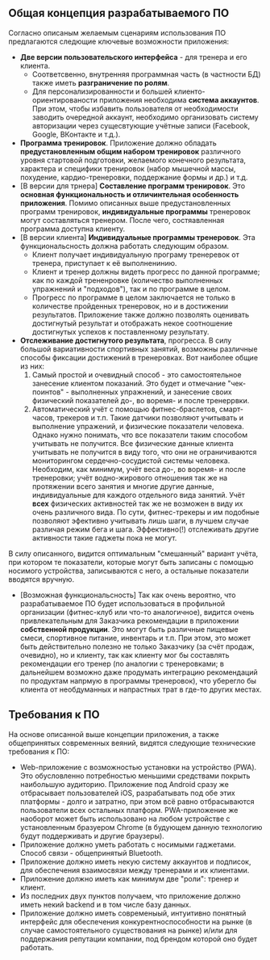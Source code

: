## Общая концепция разрабатываемого ПО

Согласно описаным желаемым сценариям использования ПО 
предлагаются следющие ключевые возможности приложения:

* **Две версии пользовательского интерфейса** - для тренера и его 
клиента.
    * Соответсвенно, внутренняя программная часть (в частности БД) 
    также иметь **разграничение по ролям**.
    * Для персонализированности и большей клиенто-ориентированости 
приложения необходима **система аккаунтов**. При этом, чтобы избавить 
пользователя от необходимости заводить очередной аккаунт, необходимо
организовать систему авторизации через сущесвтующие учётные записи 
(Facebook, Google, ВКонтакте и т.д.).
* **Программа тренировок**. Приложение должно обладать 
**предустановленным общим набором тренировок** различного уровня 
стартовой подготовки, желаемого конечного результата, характера и 
специфики тренировок (набор мышечной массы, похудение, 
кардио-тренеровки, поддержание формы и др.) и т.д.
* [В версии для трнера] **Составление программ тренировок**. 
Это **основная функциональность и отличинтельная особенность 
приложения**. Помимо описанных выше предустановленных программ 
тренировок, **индивидуальные программы** тренеровок могут составляться 
тренером. После чего, состяавленная программа доступна клиенту.
* [В версии клиента] **Индивидуальные программы тренеровок**. Эта 
функциональсность должна работать следующим образом.
    * Клиент получает индивидуальную програму тренеревок от тренера, 
    приступает к её выполненинию.
    * Клиент и тренер должны видеть прогресс по данной программе; 
    как по каждой трененровке (количество выполненных упражнений и 
    "подходов"), так и по программе в целом.
    * Прогресс по программе в целом заключается не только в количестве 
    пройденных тренеровок, но и в достижении результатов. Приложение 
    также должно позволять оценивать достигнутый результат и 
    отображать некое соотношение достигнутых успехов к поставленному 
    результату.
* **Отслеживание достигнутого результата**, прогресса. В силу 
большой вариативности спортивных занятий, возможны различные способы 
фиксации достижений в тренеровках. Вот наиболее общие из них:
    1. Самый простой и очевидный способ - это самостоятельное занесение 
    клиентом показаний. Это будет и отмечание "чек-поинтов" - 
    выполненных упражнений, и занесение своих физический показателей 
    до-, во воремя- и после тренеррвки.
    2. Автоматический учёт с помощью фитнес-браслетов, смарт-часов, 
    трекеров и т.п. Такие датчики позволяют учитывать и выполнение 
    упражений, и физические показатели человека. Однако нужно понимать, 
    что все показатели таким способом учитывать не получится. Все 
    физические данные клиента учитывать не получится в виду того, 
    что они не ограничиваются мониторингом сердечно-сосудистой 
    системы человека. Необходим, как минимум, учёт веса до-, во воремя- 
    и после тренеровки; учёт водно-жирового отношения так же на 
    протяжении всего занятия и многие другие данные, индивидуальные 
    для каждого отдельного вида занятий. Учёт **всех** физических 
    активностей так же не возможен в виду их очень различного вида. 
    По сути, фитнес-трекеры и им подобные позволяют эфективно учитывать 
    лишь шаги, в лучшем случае различая режим бега и шага. 
    Эффективно(!) отслеживать другие активности такие гаджеты 
    пока не могут.

В силу описанного, видится оптимальным "смешанный" вариант учёта, 
при котором те показатели, которые могут быть записаны с помощью 
носимого устройства, записываются с него, а остальные показатели 
вводятся вручную.
* [Возможная функциональсность] Так как очень вероятно, что 
разрабатываемое ПО будет использоваться в профильной организации 
(фитнес-клуб или что-то аналогичное), видится очень привлекательным 
для Заказчика рекомендации в приложении **собственной продукции**. Это 
могут быть различные пищевые смеси, спортивное питание, инвентарь и т.п.
При этом, это может быть действительно полезно не только Заказчику 
(за счёт продаж, очевидно), но и клиенту, так как клиенту мог бы 
составлять рекомендации его тренер (по аналогии с тренеровками; 
в дальнейшем возможно даже продумать интеграцию рекомендаций по 
продуктам напрмую в программы тренеровок), что уберегло бы клиента от 
необдуманных и напрастных трат в где-то других местах.

## Требования к ПО

На основе описанной выше концепции приложения, а также общепринятых 
современных веяний, видятся следующие технические требования к ПО:

* Web-приложение с возможностью установки на устройство (PWA). Это 
обусловленно потребностью меньшими средствами покрыть наибольшую 
аудиторию. Приложение под Android сразу же отбрасывает 
пользователей iOS, разрабатывать под обе этих платформы - долго и 
затратно, при этом всё равно отбрасываются пользователи всех остальных 
платформ. PWA-приложение же наоборот может быть использовано на любом 
устройстве с установленным бразуером Chrome (в будующем данную 
технологию будут поддерживать и другие браузеры).
* Приложение должно уметь работать с носимыми гаджетами. Способ связи - 
общепринятый Bluetooth.
* Приложение должно иметь некую систему аккаунтов и подписок, для 
обеспечения взаимосвязи между тренерами и их клиентами.
* Приложение должно иметь как минимум две "роли": тренер и клиент.
* Из последних двух пунктов получаем, что приложение должно иметь 
некий backend и в том числе базу данных.
* Приложение должно иметь современыый, интуитивно понятный интерфейс 
для обеспечения конкурентноспособности на рынке (в случае 
самостоятельного существования на рынке) и/или для поддержания 
репутации компании, под брендом которой оно будет работать.
